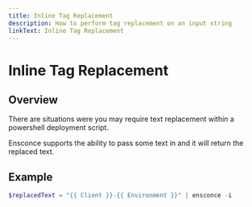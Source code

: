 ```yaml
---
title: Inline Tag Replacement
description: How to perform tag replacement on an input string
linkText: Inline Tag Replacement
---
```


# Inline Tag Replacement

## Overview

There are situations were you may require text replacement within a powershell deployment script.

Ensconce supports the ability to pass some text in and it will return the replaced text.

## Example

```powershell
$replacedText = "{{ Client }}-{{ Environment }}" | ensconce -i
```

